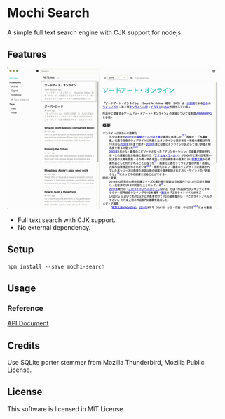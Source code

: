 # Mochi Search

A simple full text search engine with CJK support for nodejs.

## Features

![review.gif](/web/preview.gif)

- Full text search with CJK support.
- No external dependency.

## Setup

```
npm install --save mochi-search
```

## Usage

### Reference

[API Document](https://siuying.github.io/mochi-search/index.js.html)

## Credits

Use SQLite porter stemmer from Mozilla Thunderbird, Mozilla Public License.

## License

This software is licensed in MIT License.
